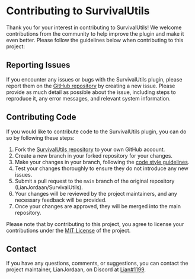 # Contributing to SurvivalUtils

Thank you for your interest in contributing to SurvivalUtils! We welcome contributions from the community to help improve the plugin and make it even better. Please follow the guidelines below when contributing to this project:

## Reporting Issues

If you encounter any issues or bugs with the SurvivalUtils plugin, please report them on the [GitHub repository](https://github.com/LianJordaan/SurvivalUtils/issues) by creating a new issue. Please provide as much detail as possible about the issue, including steps to reproduce it, any error messages, and relevant system information.

## Contributing Code

If you would like to contribute code to the SurvivalUtils plugin, you can do so by following these steps:

1. Fork the [SurvivalUtils repository](https://github.com/LianJordaan/SurvivalUtils) to your own GitHub account.
2. Create a new branch in your forked repository for your changes.
3. Make your changes in your branch, following the [code style guidelines](https://github.com/LianJordaan/SurvivalUtils/wiki/Code-Style-Guidelines).
4. Test your changes thoroughly to ensure they do not introduce any new issues.
5. Submit a pull request to the `main` branch of the original repository (LianJordaan/SurvivalUtils).
6. Your changes will be reviewed by the project maintainers, and any necessary feedback will be provided.
7. Once your changes are approved, they will be merged into the main repository.

Please note that by contributing to this project, you agree to license your contributions under the [MIT License](LICENSE) of the project.

## Contact

If you have any questions, comments, or suggestions, you can contact the project maintainer, LianJordaan, on Discord at [Lian#1199](https://discordapp.com/users/Lian#1199).
